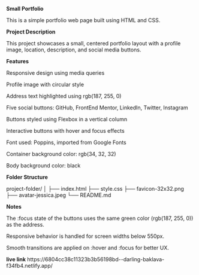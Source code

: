 <b>Small Portfolio</b>
<p>
This is a simple portfolio web page built using HTML and CSS.</p>
<b>
Project Description</b>
<p>
This project showcases a small, centered portfolio layout with a profile image, location, description, and social media buttons.</p>
<b>
Features</b>
<p>
<p>Responsive design using media queries</p>

<p>Profile image with circular style</p>

<p>Address text highlighted using rgb(187, 255, 0)</p>

<p>Five social buttons: GitHub, FrontEnd Mentor, LinkedIn, Twitter, Instagram</p>

<p>Buttons styled using Flexbox in a vertical column</p>

<p>Interactive buttons with hover and focus effects</p>

<p>Font used: Poppins, imported from Google Fonts</p>

<p>Container background color: rgb(34, 32, 32)</p>

<p>Body background color: black</p>
<b>
Folder Structure</b>

project-folder/
│
├── index.html
├── style.css
├── favicon-32x32.png
├── avatar-jessica.jpeg
└── README.md

<b>Notes</b>

<p>The :focus state of the buttons uses the same green color (rgb(187, 255, 0)) as the address.</p>

<p>Responsive behavior is handled for screen widths below 550px.</p>

<p>Smooth transitions are applied on :hover and :focus for better UX.</p>
<b>live link</b>
https://6804cc38c11323b3b56198bd--darling-baklava-f34fb4.netlify.app/
